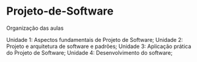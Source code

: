 # Projeto-de-Software

Organização das aulas

Unidade 1: Aspectos fundamentais de Projeto de Software;
Unidade 2: Projeto e arquitetura de software e padrões;
Unidade 3: Aplicação prática do Projeto de Software;
Unidade 4: Desenvolvimento do software;
